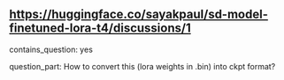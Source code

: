 ## https://huggingface.co/sayakpaul/sd-model-finetuned-lora-t4/discussions/1

contains_question: yes

question_part: 
How to convert this (lora weights in .bin) into ckpt format?